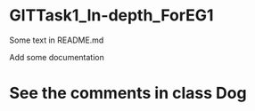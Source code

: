 # GITTask1_In-depth_ForEG1

Some text in README.md


Add some documentation


# See the comments in class Dog
